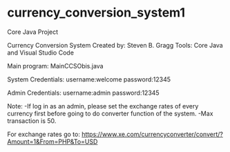 # currency_conversion_system1
Core Java Project


Currency Conversion System
Created by: Steven B. Gragg
Tools: Core Java and Visual Studio Code

Main program: MainCCSObis.java

System Credentials:
username:welcome
password:12345

Admin Credentials:
username:admin
password:12345


Note: 
-If log in as an admin, please set the exchange rates of every currency first 
before going to do converter function of the system.
-Max transaction is 50.

For exchange rates go to: https://www.xe.com/currencyconverter/convert/?Amount=1&From=PHP&To=USD
